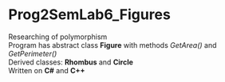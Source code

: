 # Prog2SemLab6_Figures  
Researching of polymorphism  
Program has abstract class **Figure** with methods *GetArea()* and *GetPerimeter()*  
Derived classes: **Rhombus** and **Circle**  
Written on **C#** and **C++**  
